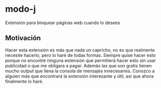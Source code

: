 # modo-j
Extensión para bloquear páginas web cuando lo desees

## Motivación
Hacer esta extensión es más que nada un capricho, no es que realmente necesite
hacerlo, pero lo haré de todas formas. Siempre quise hacer esto porque no
encontré ninguna extensión que permitierá hacer esto sin usar publicidad o que
me obligara a pagar. Además las que son gratis tienen mucho output que llena la
consola de mensajes innecesarios. Conozco a alguien más que encontrará la
extensión interesante y útil, así que ahora finalmente lo haré.
